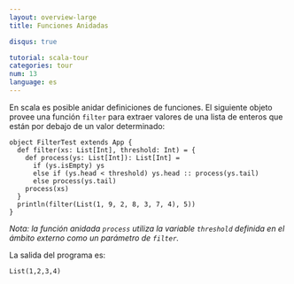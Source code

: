 ```yaml
---
layout: overview-large
title: Funciones Anidadas

disqus: true

tutorial: scala-tour
categories: tour
num: 13
language: es
---
```


En scala es posible anidar definiciones de funciones. El siguiente objeto provee una función `filter` para extraer valores de una lista de enteros que están por debajo de un valor determinado:

    object FilterTest extends App {
      def filter(xs: List[Int], threshold: Int) = {
        def process(ys: List[Int]): List[Int] =
          if (ys.isEmpty) ys
          else if (ys.head < threshold) ys.head :: process(ys.tail)
          else process(ys.tail)
        process(xs)
      }
      println(filter(List(1, 9, 2, 8, 3, 7, 4), 5))
    }

_Nota: la función anidada `process` utiliza la variable `threshold` definida en el ámbito externo como un parámetro de `filter`._

La salida del programa es:

    List(1,2,3,4)
